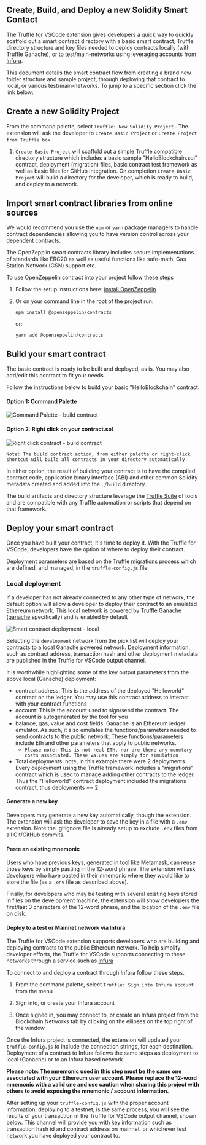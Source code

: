 ## Create, Build, and Deploy a new Solidity Smart Contact

The Truffle for VSCode extension gives developers a quick way to quickly scaffold out a smart contract directory with a basic smart contract, Truffle directory structure and key files needed to deploy contracts locally (with Truffle Ganache), or to test/main-networks using leveraging accounts from [Infura](https://infura.io/).

This document details the smart contract flow from creating a brand new folder structure and sample project, through deploying that contract to local, or various test/main-networks. To jump to a specific section click the link below:

## Create a new Solidity Project

From the command palette, select `Truffle: New Solidity Project` . The extension will ask the developer to `Create Basic Project` or `Create Project from Truffle box`.

1. `Create Basic Project` will scaffold out a simple Truffle compatible directory structure which includes a basic sample "HelloBlockchain.sol" contract, deployment (migration) files, basic contract test framework as well as basic files for GitHub integration. On completion `Create Basic Project` will build a directory for the developer, which is ready to build, and deploy to a network.

## Import smart contract libraries from online sources

We would recommend you use the `npm` or `yarn` package managers to handle contract dependencies allowing you to have version control across your dependent contracts.

The OpenZepplin smart contracts library includes secure implementations of standards like ERC20 as well as useful functions like safe-math, Gas Station Network (GSN) support etc.

To use OpenZeppelin contract into your project follow these steps

1. Follow the setup instructions here: [install OpenZeppelin](https://docs.openzeppelin.com/contracts/4.x/#install)
2. Or on your command line in the root of the project run:

   ```shell
   npm install @openzeppelin/contracts
   ```

   or:

   ```shell
   yarn add @openzeppelin/contracts
   ```

## Build your smart contract

The basic contract is ready to be built and deployed, as is. You may also add/edit this contract to fit your needs.

Follow the instructions below to build your basic "HelloBlockchain" contract:

#### Option 1: Command Palette

![Command Palette - build contract](../images/commandpalettebuild.jpg)

#### Option 2: Right click on your contract.sol

![Right click contract - build contract](../images/buildContractRightClick.png)

`Note: The build contract action, from either palette or right-click shortcut will build all contracts in your directory automatically.`

In either option, the result of building your contract is to have the compiled contract code, application binary interface (ABI) and other common Solidity metadata created and added into the `./build` directory.

The build artifacts and directory structure leverage the [Truffle Suite](https://trufflesuite.com/) of tools and are compatible with any Truffle automation or scripts that depend on that framework.

## Deploy your smart contract

Once you have built your contract, it's time to deploy it. With the Truffle for VSCode, developers have the option of where to deploy their contract.

Deployment parameters are based on the Truffle [migrations](http://trufflesuite.com/docs/truffle/getting-started/running-migrations) process which are defined, and managed, in the `truffle-config.js` file

### Local deployment

If a developer has not already connected to any other type of network, the default option will allow a developer to deploy their contract to an emulated Ethereum network. This local network is powered by [Truffle Ganache](https://trufflesuite.com/docs/ganache/overview) ([ganache](https://github.com/trufflesuite/ganache#readme) specifically) and is enabled by default

![Smart contract deployment - local](../images/deployContractSelectDefault.png)

Selecting the `development` network from the pick list will deploy your contracts to a local Ganache powered network. Deployment information, such as contract address, transaction hash and other deployment metadata are published in the Truffle for VSCode output channel.

It is worthwhile highlighting some of the key output parameters from the above local (Ganache) deployment:

- contract address: This is the address of the deployed "Helloworld" contract on the ledger. You may use this contract address to interact with your contract functions
- account: This is the account used to sign/send the contract. The account is autogenerated by the tool for you
- balance, gas, value and cost fields: Ganache is an Ethereum ledger emulator. As such, it also emulates the functions/parameters needed to send contracts to the public network. These functions/parameters include Eth and other parameters that apply to public networks.
  - `Please note: This is not real ETH, nor are there any monetary costs associated. These values are simply for simulation`
- Total deployments: note, in this example there were 2 deployments. Every deployment using the Truffle framework includes a "migrations" contract which is used to manage adding other contracts to the ledger. Thus the "Helloworld" contract deployment included the migrations contract, thus deployments == 2

#### Generate a new key

Developers may generate a new key automatically, though the extension. The extension will ask the developer to save the key in a file with a `.env` extension. Note the .gitignore file is already setup to exclude `.env` files from all Git/GitHub commits.

#### Paste an existing mnemonic

Users who have previous keys, generated in tool like Metamask, can reuse those keys by simply pasting in the 12-word phrase. The extension will ask developers who have pasted in their mnemonic where they would like to store the file (as a `.env` file as described above).

Finally, for developers who may be testing with several existing keys stored in files on the development machine, the extension will show developers the first/last 3 characters of the 12-word phrase, and the location of the `.env` file on disk.

#### Deploy to a test or Mainnet network via Infura

The Truffle for VSCode extension supports developers who are building and deploying contracts to the public Ethereum network. To help simplify developer efforts, the Truffle for VSCode supports connecting to these networks through a service such as [Infura](https://infura.io/)

To connect to and deploy a contract through Infura follow these steps.

1. From the command palette, select `Truffle: Sign into Infura account` from the menu

2. Sign into, or create your Infura account

3. Once signed in, you may connect to, or create an Infura project from the Blockchain Networks tab by clicking on the ellipses on the top right of the window

Once the Infura project is connected, the extension will updated your `truffle-config.js` to include the connection strings, for each destination. Deployment of a contract to Infura follows the same steps as deployment to local (Ganache) or to an Infura based network.

**Please note: The mnemonic used in this step must be the same one associated with your Ethereum user account. Please replace the 12-word mnemonic with a valid one and use caution when sharing this project with others to avoid exposing the mnemonic / account information.**

After setting up your `truffle-config.js` with the proper account information, deploying to a testnet, is the same process, you will see the results of your transaction in the Truffle for VSCode output channel, shown below. This channel will provide you with key information such as transaction hash id and contract address on mainnet, or whichever test network you have deployed your contract to.
